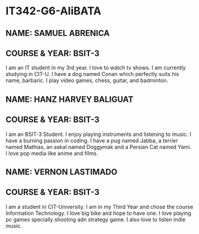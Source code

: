 # IT342-G6-AliBATA
## NAME: SAMUEL ABRENICA
## COURSE & YEAR: BSIT-3

I am an IT student in my 3rd year. I love to watch tv shows. I am currently studying in CIT-U. I have a dog named Conan which perfectly suits his name, barbaric. I play video games, chess, guitar, and badminton.

## NAME: HANZ HARVEY BALIGUAT
## COURSE & YEAR: BSIT-3

I am an BSIT-3 Student. I enjoy playing instruments  and listening to music. I have a burning passion in coding. I have a pug named Jabba, a terrier named Mathias, an askal named Doggymak and a Persian Cat named Yami. I love pop media like anime and films.

## NAME: VERNON LASTIMADO
## COURSE & YEAR: BSIT-3

I am a student in CIT-University. I am in my Third Year and chose the course Information Technology. I love big bike and hope to have one. I love playing pc games specially shooting adn strategy game. I also love to listen indie music. 
